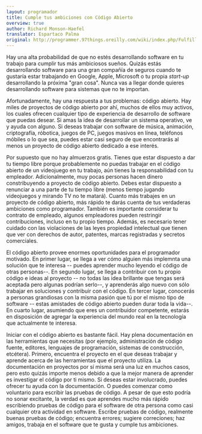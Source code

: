 ```yaml
---
layout: programador
title: Cumple tus ambiciones con Código Abierto
overview: true
author: Richard Monson-Haefel
translator: Espartaco Palma
original: http://programmer.97things.oreilly.com/wiki/index.php/Fulfill_Your_Ambitions_with_Open_Source
---
```


Hay una alta probabilidad de que no estés desarrollando software en tu
trabajo para cumplir tus más ambiciosos sueños. Quizás estás
desarrollando software para una gran compañía de seguros cuando te
gustaría estar trabajando en Google, Apple, Microsoft o tu propia
_start-up_ desarrollando la próxima "gran cosa". Nunca vas a llegar
donde quieres desarrollando software para sistemas que no te importan.

Afortunadamente, hay una respuesta a tus problemas: código abierto. Hay
miles de proyectos de código abierto por ahí, muchos de ellos muy
activos, los cuales ofrecen cualquier tipo de experiencia de desarrollo
de software que puedas desear. Si amas la idea de desarrollar un sistema
operativo, ve y ayuda con alguno. Si deseas trabajar con software de
música, animación, criptografía, róbotica, juegos de PC, juegos masivos
en línea, teléfonos móbiles o lo que sea, puedes estar casi seguro de que
encontrarás al menos un proyecto de código abierto dedicado a ese interés.

Por supuesto que no hay almuerzos gratis. Tienes que estar dispuesto a
dar tu tiempo libre porque probablemente no puedas trabajar en el código
abierto de un videojuego en tu trabajo, aún tienes la responsabilidad
con tu empleador. Adicionalmente, muy pocas personas hacen dinero
constribuyendo a proyecto de código abierto. Debes estar dispuesto a
renunciar a una parte de tu tiempo libre (menos tiempo jugando
videojuegos y mirando TV no te matará). Cuanto más trabajes en un
proyecto de código abierto, más rápido te darás cuenta de tus verdaderas
ambiciones como programador. También es importante considerar tu contrato
de empleado, algunos empleadores pueden restringir contribuciones,
incluso en tu propio tiempo. Además, es necesario tener cuidado con las
violaciones de las leyes propiedad intelectual que tienen que ver con
derechos de autor, patentes, marcas registradas y secretos comerciales.

El código abierto provee enormes oportunidades para el programador
motivado. En primer lugar, se llega a ver cómo alguien más implemnta una
solución que te interesa -- puedes aprender mucho leyendo el código de
otras personas--. En segundo lugar, se llega a contribuir con tu propio
código e ideas al proyecto -- no todas las idea brillante que tengas
será aceptada pero algunas podrían serlo--, y aprenderás algo nuevo con
sólo trabajar en soluciones y contribuir con el código. En tercer lugar,
conocerás a personas grandiosas con la misma pasión que tú por el mismo
tipo de software -- estas amistades de código abierto pueden durar toda
la vida--. En cuarto lugar, asumiendo que eres un contribuidor
competente, estarás en disposición de agregar la experiencia del mundo
real en la tecnología que actualmente te interesa.

Iniciar con el código abierto es bastante fácil. Hay plena documentación
en las herramientas que necesitas (por ejemplo, administración de código
fuente, editores, lenguajes de programación, sistemas de construcción,
etcétera). Primero, encuentra el proyecto en el que deseas trabajar y
aprende acerca de las herramientas que el proyecto utiliza. La
documentación en proyectos por sí misma será una luz en muchos casos,
pero esto quizás importe menos debido a que la mejor manera de aprender
es investigar el código por ti mismo. Si deseas estar involucrado,
puedes ofrecer tu ayuda con la documentación. O puedes comenzar como
voluntario para escribir las pruebas de código. A pesar de que esto
podría no sonar excitante, la verdad es que aprendes mucho más rápido
escribiendo pruebas de código para el software de otra persona como casi
cualquier otra actividad en software. Escribe pruebas de código,
realmente buenas pruebas de código; encuentra errores; sugiere
correciones; haz amigos, trabaja en el software que te gusta y cumple tus
ambiciones.

